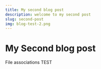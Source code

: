 ```yaml
---
title: My second blog post
description: welcome to my second post
slug: second-post
img: blog-test-2.png
---
```



# My Second blog post

File associations
TEST
